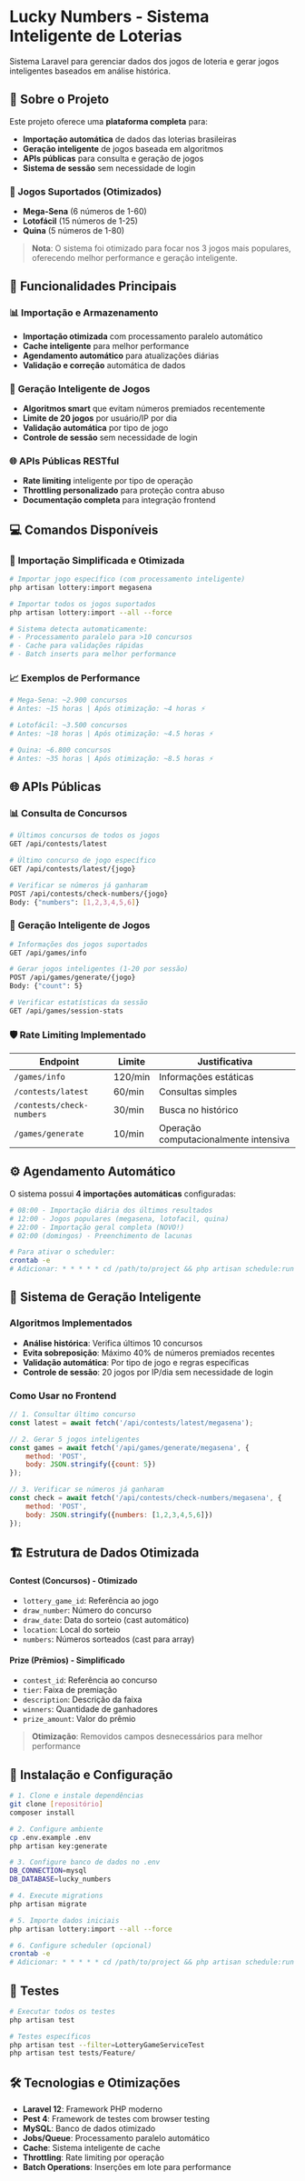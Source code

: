 # Lucky Numbers - Sistema Inteligente de Loterias

Sistema Laravel para gerenciar dados dos jogos de loteria e gerar jogos inteligentes baseados em análise histórica.

## 🎯 Sobre o Projeto

Este projeto oferece uma **plataforma completa** para:
- **Importação automática** de dados das loterias brasileiras
- **Geração inteligente** de jogos baseada em algoritmos
- **APIs públicas** para consulta e geração de jogos
- **Sistema de sessão** sem necessidade de login

### 🎲 Jogos Suportados (Otimizados)

- **Mega-Sena** (6 números de 1-60)
- **Lotofácil** (15 números de 1-25)
- **Quina** (5 números de 1-80)

> **Nota**: O sistema foi otimizado para focar nos 3 jogos mais populares, oferecendo melhor performance e geração inteligente.

## 🚀 Funcionalidades Principais

### 📊 **Importação e Armazenamento**
- **Importação otimizada** com processamento paralelo automático
- **Cache inteligente** para melhor performance
- **Agendamento automático** para atualizações diárias
- **Validação e correção** automática de dados

### 🧠 **Geração Inteligente de Jogos**
- **Algoritmos smart** que evitam números premiados recentemente
- **Limite de 20 jogos** por usuário/IP por dia
- **Validação automática** por tipo de jogo
- **Controle de sessão** sem necessidade de login

### 🌐 **APIs Públicas RESTful**
- **Rate limiting** inteligente por tipo de operação
- **Throttling personalizado** para proteção contra abuso
- **Documentação completa** para integração frontend

## 💻 Comandos Disponíveis

### 🔄 **Importação Simplificada e Otimizada**

```bash
# Importar jogo específico (com processamento inteligente)
php artisan lottery:import megasena

# Importar todos os jogos suportados
php artisan lottery:import --all --force

# Sistema detecta automaticamente:
# - Processamento paralelo para >10 concursos
# - Cache para validações rápidas
# - Batch inserts para melhor performance
```

### 📈 **Exemplos de Performance**

```bash
# Mega-Sena: ~2.900 concursos
# Antes: ~15 horas | Após otimização: ~4 horas ⚡

# Lotofácil: ~3.500 concursos  
# Antes: ~18 horas | Após otimização: ~4.5 horas ⚡

# Quina: ~6.800 concursos
# Antes: ~35 horas | Após otimização: ~8.5 horas ⚡
```

## 🌐 APIs Públicas

### 📊 **Consulta de Concursos**

```bash
# Últimos concursos de todos os jogos
GET /api/contests/latest

# Último concurso de jogo específico  
GET /api/contests/latest/{jogo}

# Verificar se números já ganharam
POST /api/contests/check-numbers/{jogo}
Body: {"numbers": [1,2,3,4,5,6]}
```

### 🎲 **Geração Inteligente de Jogos**

```bash
# Informações dos jogos suportados
GET /api/games/info

# Gerar jogos inteligentes (1-20 por sessão)
POST /api/games/generate/{jogo}
Body: {"count": 5}

# Verificar estatísticas da sessão
GET /api/games/session-stats
```

### 🛡️ **Rate Limiting Implementado**

| Endpoint | Limite | Justificativa |
|----------|--------|---------------|
| `/games/info` | 120/min | Informações estáticas |
| `/contests/latest` | 60/min | Consultas simples |
| `/contests/check-numbers` | 30/min | Busca no histórico |
| `/games/generate` | 10/min | Operação computacionalmente intensiva |

## ⚙️ Agendamento Automático

O sistema possui **4 importações automáticas** configuradas:

```bash
# 08:00 - Importação diária dos últimos resultados
# 12:00 - Jogos populares (megasena, lotofacil, quina)  
# 22:00 - Importação geral completa (NOVO!)
# 02:00 (domingos) - Preenchimento de lacunas

# Para ativar o scheduler:
crontab -e
# Adicionar: * * * * * cd /path/to/project && php artisan schedule:run >> /dev/null 2>&1
```

## 🧠 Sistema de Geração Inteligente

### **Algoritmos Implementados**
- **Análise histórica**: Verifica últimos 10 concursos
- **Evita sobreposição**: Máximo 40% de números premiados recentes
- **Validação automática**: Por tipo de jogo e regras específicas
- **Controle de sessão**: 20 jogos por IP/dia sem necessidade de login

### **Como Usar no Frontend**

```javascript
// 1. Consultar último concurso
const latest = await fetch('/api/contests/latest/megasena');

// 2. Gerar 5 jogos inteligentes
const games = await fetch('/api/games/generate/megasena', {
    method: 'POST',
    body: JSON.stringify({count: 5})
});

// 3. Verificar se números já ganharam
const check = await fetch('/api/contests/check-numbers/megasena', {
    method: 'POST', 
    body: JSON.stringify({numbers: [1,2,3,4,5,6]})
});
```

## 🏗️ Estrutura de Dados Otimizada

#### Contest (Concursos) - Otimizado
- `lottery_game_id`: Referência ao jogo
- `draw_number`: Número do concurso
- `draw_date`: Data do sorteio (cast automático)
- `location`: Local do sorteio
- `numbers`: Números sorteados (cast para array)

#### Prize (Prêmios) - Simplificado
- `contest_id`: Referência ao concurso
- `tier`: Faixa de premiação
- `description`: Descrição da faixa
- `winners`: Quantidade de ganhadores
- `prize_amount`: Valor do prêmio

> **Otimização**: Removidos campos desnecessários para melhor performance

## 🚀 Instalação e Configuração

```bash
# 1. Clone e instale dependências
git clone [repositório]
composer install

# 2. Configure ambiente
cp .env.example .env
php artisan key:generate

# 3. Configure banco de dados no .env
DB_CONNECTION=mysql
DB_DATABASE=lucky_numbers

# 4. Execute migrations
php artisan migrate

# 5. Importe dados iniciais
php artisan lottery:import --all --force

# 6. Configure scheduler (opcional)
crontab -e
# Adicionar: * * * * * cd /path/to/project && php artisan schedule:run >> /dev/null 2>&1
```

## 🧪 Testes

```bash
# Executar todos os testes
php artisan test

# Testes específicos
php artisan test --filter=LotteryGameServiceTest
php artisan test tests/Feature/
```

## 🛠️ Tecnologias e Otimizações

- **Laravel 12**: Framework PHP moderno
- **Pest 4**: Framework de testes com browser testing
- **MySQL**: Banco de dados otimizado
- **Jobs/Queue**: Processamento paralelo automático
- **Cache**: Sistema inteligente de cache
- **Throttling**: Rate limiting por operação
- **Batch Operations**: Inserções em lote para performance
